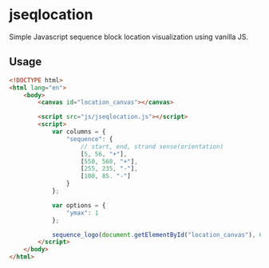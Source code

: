 jseqlocation
========

Simple Javascript sequence block location visualization using vanilla JS.

## Usage

```html
<!DOCTYPE html>
<html lang="en">
    <body>
        <canvas id="location_canvas"></canvas>

        <script src="js/jseqlocation.js"></script>
        <script>
            var columns = {
			    "sequence": {
                    // start, end, strand sense(orientation)
				    [5, 56, "+"],
				    [550, 560, "+"],
				    [255, 235, "-"],
				    [100, 85. "-"]								
			    }
			};						

            var options = {
                "ymax": 1
            };

            sequence_logo(document.getElementById("location_canvas"), 600, 200, columns, options);
        </script>
    </body>
</html>
```
